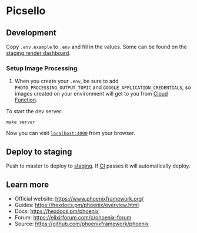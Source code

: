 # Picsello

## Development

Copy `.env.example` to `.env` and fill in the values. Some can be found on the [staging render dashboard](https://dashboard.render.com/web/srv-c2rpv4girho5clngbd4g/shell).

### Setup Image Processing 

1. When you create your `.env`, be sure to add `PHOTO_PROCESSING_OUTPUT_TOPIC` and `GOOGLE_APPLICATION_CREDENTIALS`, so images created on your environment will get to you from [Cloud Function](https://console.cloud.google.com/cloudpubsub/topic/list?project=celtic-rite-323300).

To start the dev server:

    make server

Now you can visit [`localhost:4000`](http://localhost:4000) from your browser.

## Deploy to staging

Push to master to deploy to [staging](https://picsello-staging.onrender.com/). If [CI](https://github.com/Picsello/picsello-app/actions/workflows/ci.yml) passes it will automatically deploy.

## Learn more

  * Official website: https://www.phoenixframework.org/
  * Guides: https://hexdocs.pm/phoenix/overview.html
  * Docs: https://hexdocs.pm/phoenix
  * Forum: https://elixirforum.com/c/phoenix-forum
  * Source: https://github.com/phoenixframework/phoenix


